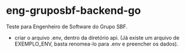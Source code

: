 # eng-gruposbf-backend-go
Teste para Engenheiro de Software do Grupo SBF.

- criar o arquivo .env, dentro da diretório api. (Já existe um arquivo de EXEMPLO_ENV, basta renomea-lo para .env e preencher os dados).
